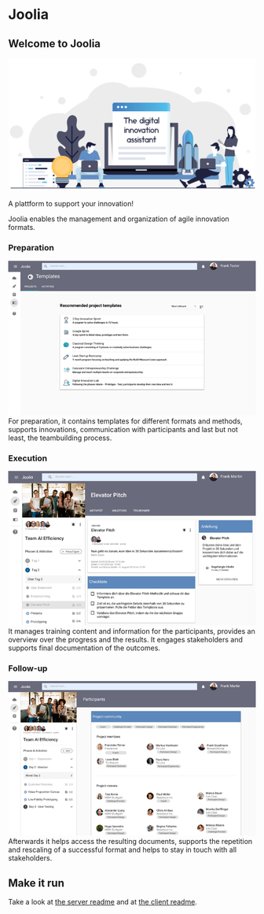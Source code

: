 # Joolia

## Welcome to Joolia
![Joolia Welcome picture](./public/welcome.png)

A plattform to support your innovation!

Joolia enables the management and organization of agile innovation formats.

### Preparation
![Preparation picture](./public/preparation.png)  
For preparation, it contains templates for different formats and methods, supports
innovations, communication with participants and last but not least, the teambuilding
process.  

### Execution
![Execution picture](./public/execution.png)  
It manages training content and information for the participants, provides an overview
over the progress and the results. It engages stakeholders and supports final documentation of the outcomes.


### Follow-up
![Afterwards picture](./public/afterwards.png)  
Afterwards it helps access the resulting documents, supports the repetition and rescaling of a successful format
and helps to stay in touch with all stakeholders.

## Make it run

Take a look at [the server readme](joolia-server/README.md) and at [the client readme](joolia-client/README.md).
